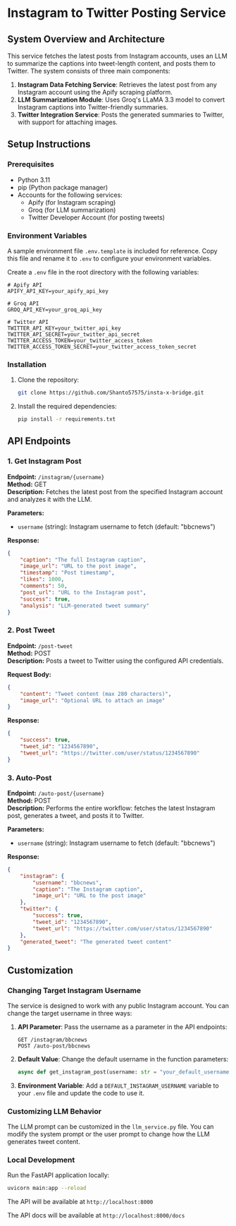 # Instagram to Twitter Posting Service

## System Overview and Architecture

This service fetches the latest posts from Instagram accounts, uses an LLM to summarize the captions into tweet-length content, and posts them to Twitter. The system consists of three main components:

1. **Instagram Data Fetching Service**: Retrieves the latest post from any Instagram account using the Apify scraping platform.
2. **LLM Summarization Module**: Uses Groq's LLaMA 3.3 model to convert Instagram captions into Twitter-friendly summaries.
3. **Twitter Integration Service**: Posts the generated summaries to Twitter, with support for attaching images.

## Setup Instructions

### Prerequisites

- Python 3.11
- pip (Python package manager)
- Accounts for the following services:
  - Apify (for Instagram scraping)
  - Groq (for LLM summarization)
  - Twitter Developer Account (for posting tweets)

### Environment Variables

A sample environment file `.env.template` is included for reference. Copy this file and rename it to `.env` to configure your environment variables.

Create a `.env` file in the root directory with the following variables:

```
# Apify API
APIFY_API_KEY=your_apify_api_key

# Groq API
GROQ_API_KEY=your_groq_api_key

# Twitter API
TWITTER_API_KEY=your_twitter_api_key
TWITTER_API_SECRET=your_twitter_api_secret
TWITTER_ACCESS_TOKEN=your_twitter_access_token
TWITTER_ACCESS_TOKEN_SECRET=your_twitter_access_token_secret
```

### Installation

1. Clone the repository:

   ```bash
   git clone https://github.com/Shanto57575/insta-x-bridge.git
   ```

2. Install the required dependencies:
   ```bash
   pip install -r requirements.txt
   ```

## API Endpoints

### 1. Get Instagram Post

**Endpoint:** `/instagram/{username}`  
**Method:** GET  
**Description:** Fetches the latest post from the specified Instagram account and analyzes it with the LLM.

**Parameters:**

- `username` (string): Instagram username to fetch (default: "bbcnews")

**Response:**

```json
{
	"caption": "The full Instagram caption",
	"image_url": "URL to the post image",
	"timestamp": "Post timestamp",
	"likes": 1000,
	"comments": 50,
	"post_url": "URL to the Instagram post",
	"success": true,
	"analysis": "LLM-generated tweet summary"
}
```

### 2. Post Tweet

**Endpoint:** `/post-tweet`  
**Method:** POST  
**Description:** Posts a tweet to Twitter using the configured API credentials.

**Request Body:**

```json
{
	"content": "Tweet content (max 280 characters)",
	"image_url": "Optional URL to attach an image"
}
```

**Response:**

```json
{
	"success": true,
	"tweet_id": "1234567890",
	"tweet_url": "https://twitter.com/user/status/1234567890"
}
```

### 3. Auto-Post

**Endpoint:** `/auto-post/{username}`  
**Method:** POST  
**Description:** Performs the entire workflow: fetches the latest Instagram post, generates a tweet, and posts it to Twitter.

**Parameters:**

- `username` (string): Instagram username to fetch (default: "bbcnews")

**Response:**

```json
{
	"instagram": {
		"username": "bbcnews",
		"caption": "The Instagram caption",
		"image_url": "URL to the post image"
	},
	"twitter": {
		"success": true,
		"tweet_id": "1234567890",
		"tweet_url": "https://twitter.com/user/status/1234567890"
	},
	"generated_tweet": "The generated tweet content"
}
```

## Customization

### Changing Target Instagram Username

The service is designed to work with any public Instagram account. You can change the target username in three ways:

1. **API Parameter**: Pass the username as a parameter in the API endpoints:

   ```
   GET /instagram/bbcnews
   POST /auto-post/bbcnews
   ```

2. **Default Value**: Change the default username in the function parameters:

   ```python
   async def get_instagram_post(username: str = "your_default_username"):
   ```

3. **Environment Variable**: Add a `DEFAULT_INSTAGRAM_USERNAME` variable to your `.env` file and update the code to use it.

### Customizing LLM Behavior

The LLM prompt can be customized in the `llm_service.py` file. You can modify the system prompt or the user prompt to change how the LLM generates tweet content.

### Local Development

Run the FastAPI application locally:

```bash
uvicorn main:app --reload
```

The API will be available at `http://localhost:8000`

The API docs will be available at `http://localhost:8000/docs`
